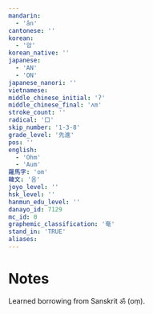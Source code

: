 ```yaml
---
mandarin:
  - 'ǎn'
cantonese: ''
korean:
  - '암'
korean_native: ''
japanese:
  - 'AN'
  - 'ON'
japanese_nanori: ''
vietnamese:
middle_chinese_initial: 'ʔ'
middle_chinese_final: 'ʌm'
stroke_count: ''
radical: '口'
skip_number: '1-3-8'
grade_level: '先進'
pos: ''
english:
  - 'Ohm'
  - 'Aum'
羅馬字: 'om'
韓文: '옴'
joyo_level: ''
hsk_level: ''
hanmun_edu_level: ''
danayo_id: 7129
mc_id: 0
graphemic_classification: '奄'
stand_in: 'TRUE'
aliases:
---
```


# Notes
Learned borrowing from Sanskrit ॐ (oṃ).

